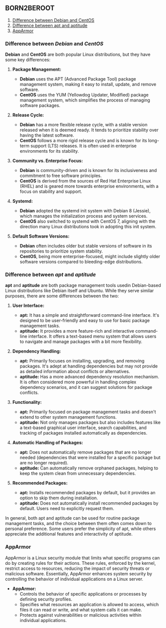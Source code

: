 ## BORN2BEROOT
1. [Difference between Debian and CentOS](https://github.com/Mikan95/42-Tronc-Commun/blob/main/notes/born2beroot.md#difference-between-debian-and-centos)
2. [Difference between apt and aptitude](https://github.com/Mikan95/42-Tronc-Commun/blob/main/notes/born2beroot.md#difference-between-apt-and-aptitude)
3. [AppArmor](https://github.com/Mikan95/42-Tronc-Commun/blob/main/notes/born2beroot.md#apparmor)
### Difference between _Debian_ and _CentOS_
**Debian** and **CentOS** are both popular Linux distributions, but they have some key differences:

1. **Package Management:**
	- **Debian** uses the APT (Advanced Package Tool) package management system, making it easy to install, update, and remove software.
	- **CentOS** uses the YUM (Yellowdog Updater, Modified) package management system, which simplifies the process of managing software packages.

2. **Release Cycle:**
	- **Debian** has a more flexible release cycle, with a stable version released when it is deemed ready. It tends to prioritize stability over having the latest software.
	- **CentOS** follows a more rigid release cycle and is known for its long-term support (LTS) releases. It is often used in enterprise environments for its stability.

3. **Community vs. Enterprise Focus:**
	- **Debian** is community-driven and is known for its inclusiveness and commitment to free software principles.
	- **CentOS** is derived from the sources of Red Hat Enterprise Linux (RHEL) and is geared more towards enterprise environments, with a focus on stability and support.

4. **Systemd:**
	- **Debian** adopted the systemd init system with Debian 8 (Jessie), which manages the initialization process and system services.
	- **CentOS** also switched to systemd with CentOS 7, aligning with the direction many Linux distributions took in adopting this init system.
5. **Default Software Versions:**
	- **Debian** often includes older but stable versions of software in its repositories to prioritize system stability.
	- **CentOS**, being more enterprise-focused, might include slightly older software versions compared to bleeding-edge distributions.

### Difference between _apt_ and _aptitude_
**apt** and **aptitude** are both package management tools usedin Debian-based Linux distributions like Debian itself and Ubuntu. While they serve similar purposes, there are some differences between the two:
1. **User Interface:**
	- **apt:** It has a simple and straightforward command-line interface. It's designed to be user-friendly and easy to use for basic package management tasks.
	- **aptitude:** It provides a more feature-rich and interactive command-line interface. It offers a text-based menu system that allows users to navigate and manage packages with a bit more flexibility.

2. **Dependency Handling:**
	- **apt:** Primarily focuses on installing, upgrading, and removing packages. It's adept at handling dependencies but may not provide as detailed information about conflicts or alternatives.
	- **aptitude:** Has a more advanced dependency resolution mechanism. It is often considered more powerful in handling complex dependency scenarios, and it can suggest solutions for package conflicts.

3. **Functionality:**
	- **apt:** Primarily focused on package management tasks and doesn't extend to other system management functions.
	- **aptitude:** Not only manages packages but also includes features like a text-based graphical user interface, search capabilities, and tracking of packages installed automatically as dependencies.

4. **Automatic Handling of Packages:**
	- **apt:** Does not automatically remove packages that are no longer needed (dependencies that were installed for a specific package but are no longer required).
	- **aptitude:** Can automatically remove orphaned packages, helping to keep the system clean from unnecessary dependencies.

5. **Recommended Packages:**
	- **apt:** Installs recommended packages by default, but it provides an option to skip them during installation.
	- **aptitude:** Does not automatically install recommended packages by default. Users need to explicitly request them.

In general, both apt and aptitude can be used for routine package management tasks, and the choice between them often comes down to personal preference. Some users prefer the simplicity of apt, while others appreciate the additional features and interactivity of aptitude.

### AppArmor
AppArmor is a Linux security module that limits what specific programs can do by creating rules for their actions. These rules, enforced by the kernel, restrict access to resources, reducing the impact of security threats or malicious software. Essentially, AppArmor enhances system security by controlling the behavior of individual applications on a Linux server.
+ **AppArmor:**
	- Controls the behavior of specific applications or processes by defining security profiles.
	- Specifies what resources an application is allowed to access, which files it can read or write, and what system calls it can make.
	- Protects against vulnerabilities or malicious activities within individual applications.
